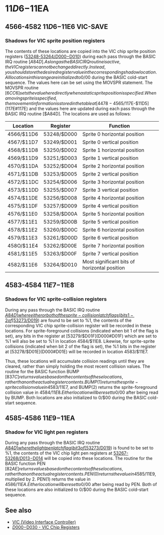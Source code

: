 # $11D6-$11EA

## 4566-4582 $11D6-$11E6 VIC-SAVE <a name="11D6"></a>
### Shadows for VIC sprite position registers

The contents of these locations are copied into the VIC chip
sprite position registers ([53248-53264/$D000-$D010](D000#D000)) during
each pass through the BASIC IRQ routine [$A84D]. As long as
the BASIC IRQ routine is active, the VIC registers cannot be
changed directly. Instead, you should store the desired register
value in the corresponding shadow location. All locations in
this range are initialized to 0/$00 during the BASIC cold-start
sequence. The values here can be set using the MOVSPR
statement. The MOVSPR routine [$6CC6] sets the value here
directly when a static sprite position is specified. When a moving sprite is specified, the movement information is stored in
the table at [4478-4565/$117E-$11D5](117E#117E) and the values here are
updated during each pass through the BASIC IRQ routine
[$A84D]. The locations are used as follows:

|Location|Register|Function|
|-|-|-|
|4566/$11D6|53248/$D000|Sprite 0 horizontal position|
|4567/$11D7|53249/$D001|Sprite 0 vertical position|
|4568/$11D8|53250/$D002|Sprite 1 horizontal position|
|4569/$11D9|53251/$D003|Sprite 1 vertical position|
|4570/$11DA|53252/$D004|Sprite 2 horizontal position|
|4571/$11DB|53253/$D005|Sprite 2 vertical position|
|4572/$11DC|53254/$D006|Sprite 3 horizontal position|
|4573/$11DD|53255/$D007|Sprite 3 vertical position|
|4574/$11DE|53256/$D008|Sprite 4 horizontal position|
|4575/$11DF|53257/$D009|Sprite 4 vertical position|
|4576/$11E0|53258/$D00A|Sprite 5 horizontal position|
|4577/$11E1|53259/$D00B|Sprite 5 vertical position|
|4578/$11E2|53260/$D00C|Sprite 6 horizontal position|
|4579/$11E3|53261/$D00D|Sprite 6 vertical position|
|458O/$11E4|53262/$D00E|Sprite 7 horizontal position|
|4581/$11E5|53263/$D00F|Sprite 7 vertical position|
|4582/$11E6|53264/$D010|Most significant bits of horizontal position|

## 4583-4584 $11E7-$11E8 <a name="11E7"></a>
### Shadows for VIC sprite-collision registers

During any pass through the BASIC IRQ routine [$A84D]
where either or both of the sprite-collision latch flags (bits 1-2
of [53273/$D019](D000#D019)) are found to be set to %1, the contents of
the corresponding VIC chip sprite-collision register will be recorded in these locations. For sprite-foreground collisions (indicated when bit 1 of the flag is set), any bits in the register at
[53279/$D01F](D000#D01F) which are set to %1 will also be set to %1 in location 4584/$11E8. Likewise, for sprite-sprite collisions (indicated when bit 2 of the flag is set), the %1 bits in the register
at [53278/$D01E](D000#D01E) will be recorded in location 4583/$11E7.

Thus, these locations will accumulate collision readings until
they are cleared, rather than simply holding the most recent
collision values. The routine for the BASIC function BUMP
[$837C] returns values based on the contents of these locations, rather than on the actual register contents. BUMP(1) returns the sprite-sprite collision value in 4583/$11E7, and
BUMP(2) returns the sprite-foreground collision value in
4584/$11E8. Either location will be reset to 0/$00 after being
read by BUMP. Both locations are also initialized to 0/$00
during the BASIC cold-start sequence.

## 4585-4586 $11E9-$11EA <a name="11E9"></a>
### Shadow for VIC light pen registers

During any pass through the BASIC IRQ routine [$A84D]
where the light pen latch flag (bit 3 of [53273/$D019](D000#D019)) is found
to be set to %1, the contents of the VIC chip light pen registers at [53267-53268/$D013-$D014](D000#D013) will be copied into these
locations. The routine for the BASIC function PEN [$82AE] returns values based on the contents of these locations, rather
than on the actual register contents. PEN(0) returns the value
in 4585/$11E9, multiplied by 2. PEN(1) returns the value in
4586/$11EA. Either location will be reset to 0/$00 after being
read by PEN. Both of these locations are also initialized to
0/$00 during the BASIC cold-start sequence.

## See also

* [VIC (Video Interface Controller)](Vic)
* [$D000-$D030 - VIC Chip Registers](D000)
